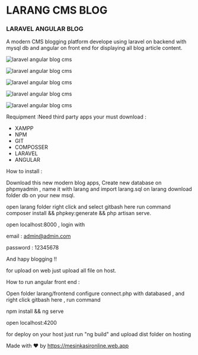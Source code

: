 # LARANG CMS BLOG

### LARAVEL ANGULAR BLOG

A modern CMS blogging platform develope using laravel on backend with mysql db and angular on front end for displaying all blog article content.

![laravel angular blog cms](https://a.fsdn.com/con/app/proj/larapos/screenshots/new%20cms%20blog%20laravel%20angular%20website%20blog%20%281%29.png/max/max/1)

![laravel angular blog cms](https://a.fsdn.com/con/app/proj/larapos/screenshots/new%20cms%20blog%20laravel%20angular%20website%20blog%20%285%29.png/max/max/1)

![laravel angular blog cms](https://a.fsdn.com/con/app/proj/larapos/screenshots/new%20cms%20blog%20laravel%20angular%20website%20blog%20%282%29.png/max/max/1)

![laravel angular blog cms](https://a.fsdn.com/con/app/proj/larapos/screenshots/new%20cms%20blog%20laravel%20angular%20website%20blog%20%284%29.png/max/max/1)

![laravel angular blog cms](https://a.fsdn.com/con/app/proj/larapos/screenshots/new%20cms%20blog%20laravel%20angular%20website%20blog%20%283%29.png/max/max/1)

Requipment :Need third party apps your must download :
+ XAMPP
+ NPM
+ GIT
+ COMPOSSER
+ LARAVEL
+ ANGULAR

How to install :

Download this new modern blog apps, Create new database on phpmyadmin , name it with larang and import larang.sql on larang download folder db on your new msql.

open larang folder right click and select gitbash here run command composer install && phpkey:generate && php artisan serve.

open localhost:8000 , login with

email : admin@admin.com

password : 12345678

And hapy blogging !!

for upload on web just upload all file on host.

How to run angular front end :

Open folder larang/frontend configure connect.php with databased , and right click gitbash here , run command

npm install && ng serve

open localhost:4200

for deploy on your host just run "ng build" and upload dist folder on hosting

Made with ❤ by https://mesinkasironline.web.app

